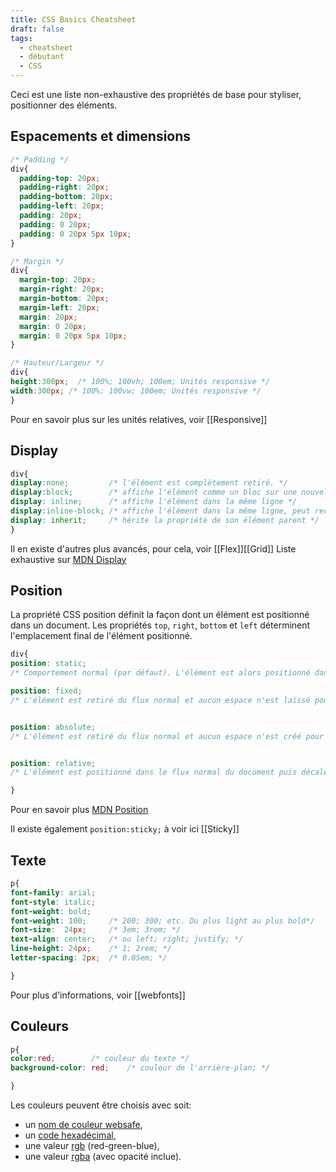 ```yaml
---
title: CSS Basics Cheatsheet
draft: false
tags:
  - cheatsheet
  - débutant
  - CSS
---
```


Ceci est une liste non-exhaustive des propriétés de base pour styliser, positionner des éléments.


## Espacements et dimensions
```css
/* Padding */
div{
  padding-top: 20px;
  padding-right: 20px;
  padding-bottom: 20px;
  padding-left: 20px;
  padding: 20px;
  padding: 0 20px; 
  padding: 0 20px 5px 10px; 
}

/* Margin */
div{
  margin-top: 20px;
  margin-right: 20px;
  margin-bottom: 20px;
  margin-left: 20px;
  margin: 20px;
  margin: 0 20px; 
  margin: 0 20px 5px 10px; 
}

/* Hauteur/Largeur */
div{
height:300px;  /* 100%; 100vh; 100em; Unités responsive */
width:300px; /* 100%; 100vw; 100em; Unités responsive */
}

```
Pour en savoir plus sur les unités relatives, voir [[Responsive]]

## Display

```css
div{
display:none;         /* l'élément est complètement retiré. */
display:block;        /* affiche l'élément comme un bloc sur une nouvelle ligne, prend toute la largeur */
display: inline;      /* affiche l'élément dans la même ligne */
display:inline-block; /* affiche l'élément dans la même ligne, peut recevoir des valeurs de hauteur et largeur */
display: inherit;     /* hérite la propriété de son élément parent */
}


```
Il en existe d'autres plus avancés, pour cela, voir [[Flex]][[Grid]]
Liste exhaustive sur [MDN Display](https://developer.mozilla.org/fr/docs/Web/CSS/display)
## Position

La propriété CSS position définit la façon dont un élément est positionné dans un document. Les propriétés `top`, `right`, `bottom` et `left` déterminent l'emplacement final de l'élément positionné.


```css
div{
position: static;
/* Comportement normal (par défaut). L'élément est alors positionné dans le flux avec sa position. */

position: fixed;
/* L'élément est retiré du flux normal et aucun espace n'est laissé pour l'élément. L'élément est positionné relativement au bloc englobant initial formé par la zone d'affichage (viewport) */


position: absolute;
/* L'élément est retiré du flux normal et aucun espace n'est créé pour l'élément sur la page. Il est ensuite positionné par rapport à son ancêtre le plus proche qui est positionné s'il y en a un ou par rapport au bloc englobant initial sinon. La position finale de l'élément est déterminée par les valeurs de top, right, bottom et left. */


position: relative;
/* L'élément est positionné dans le flux normal du document puis décalé, par rapport à lui-même, selon les valeurs fournies par top, right, bottom et left.  */

}
```
Pour en savoir plus [MDN Position](https://developer.mozilla.org/fr/docs/Web/CSS/position)

Il existe également `position:sticky;` à voir ici [[Sticky]]

## Texte

```css
p{
font-family: arial;
font-style: italic;
font-weight: bold;
font-weight: 100;     /* 200; 300; etc. Du plus light au plus bold*/
font-size:  24px;     /* 3em; 3rem; */
text-align: center;   /* ou left; right; justify; */
line-height: 24px;    /* 1; 2rem; */
letter-spacing: 2px;  /* 0.05em; */

}
```
Pour plus d'informations, voir [[webfonts]]

## Couleurs

```css
p{
color:red;        /* couleur du texte */
background-color: red;    /* couleur de l'arrière-plan; */

}
```

Les couleurs peuvent être choisis avec soit:
- un [nom de couleur websafe](https://www.w3schools.com/tags/ref_colornames.asp), 
- un [code hexadécimal](https://www.w3schools.com/colors/colors_hexadecimal.asp), 
- une valeur [rgb](https://www.w3schools.com/cssref/func_rgb.php) (red-green-blue), 
- une valeur [rgba](https://www.w3schools.com/cssref/func_rgba.php) (avec opacité inclue).

